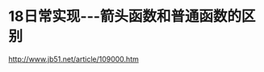 18日常实现---箭头函数和普通函数的区别
================================================================================
http://www.jb51.net/article/109000.htm
